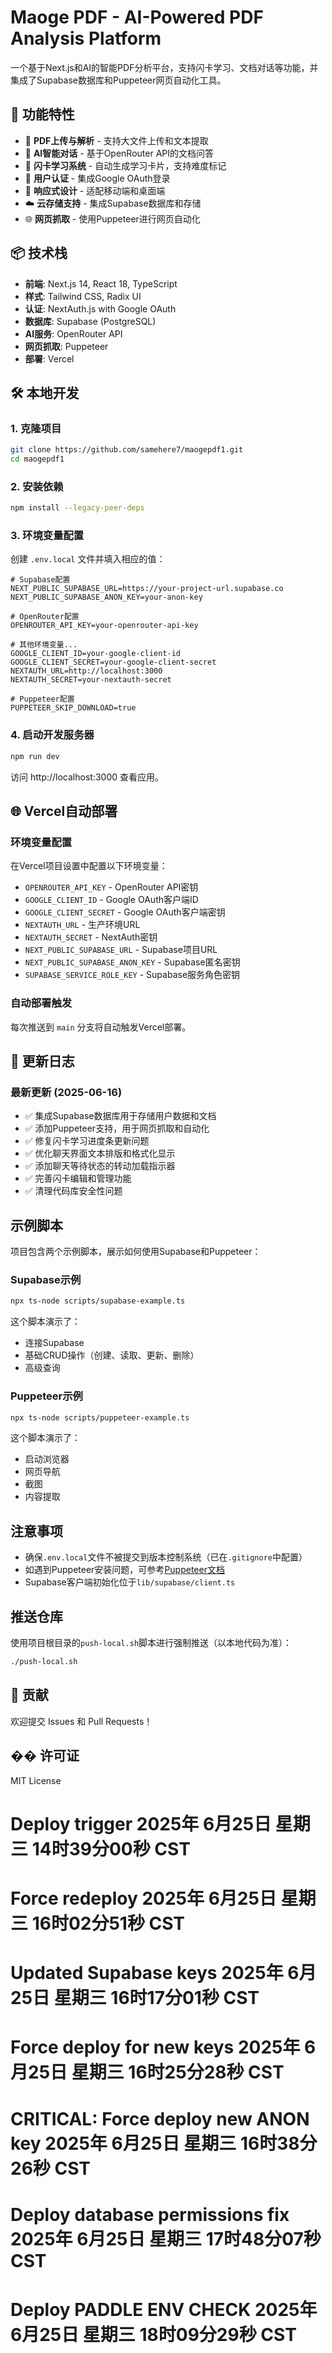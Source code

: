 # Maoge PDF - AI-Powered PDF Analysis Platform

一个基于Next.js和AI的智能PDF分析平台，支持闪卡学习、文档对话等功能，并集成了Supabase数据库和Puppeteer网页自动化工具。

## 🚀 功能特性

- 📄 **PDF上传与解析** - 支持大文件上传和文本提取
- 🤖 **AI智能对话** - 基于OpenRouter API的文档问答
- 🎯 **闪卡学习系统** - 自动生成学习卡片，支持难度标记
- 👤 **用户认证** - 集成Google OAuth登录
- 📱 **响应式设计** - 适配移动端和桌面端
- ☁️ **云存储支持** - 集成Supabase数据库和存储
- 🌐 **网页抓取** - 使用Puppeteer进行网页自动化

## 📦 技术栈

- **前端**: Next.js 14, React 18, TypeScript
- **样式**: Tailwind CSS, Radix UI
- **认证**: NextAuth.js with Google OAuth
- **数据库**: Supabase (PostgreSQL)
- **AI服务**: OpenRouter API
- **网页抓取**: Puppeteer
- **部署**: Vercel

## 🛠️ 本地开发

### 1. 克隆项目
```bash
git clone https://github.com/samehere7/maogepdf1.git
cd maogepdf1
```

### 2. 安装依赖
```bash
npm install --legacy-peer-deps
```

### 3. 环境变量配置
创建 `.env.local` 文件并填入相应的值：
```
# Supabase配置
NEXT_PUBLIC_SUPABASE_URL=https://your-project-url.supabase.co
NEXT_PUBLIC_SUPABASE_ANON_KEY=your-anon-key

# OpenRouter配置
OPENROUTER_API_KEY=your-openrouter-api-key

# 其他环境变量...
GOOGLE_CLIENT_ID=your-google-client-id
GOOGLE_CLIENT_SECRET=your-google-client-secret
NEXTAUTH_URL=http://localhost:3000
NEXTAUTH_SECRET=your-nextauth-secret

# Puppeteer配置
PUPPETEER_SKIP_DOWNLOAD=true
```

### 4. 启动开发服务器
```bash
npm run dev
```

访问 http://localhost:3000 查看应用。

## 🌐 Vercel自动部署

### 环境变量配置
在Vercel项目设置中配置以下环境变量：

- `OPENROUTER_API_KEY` - OpenRouter API密钥
- `GOOGLE_CLIENT_ID` - Google OAuth客户端ID
- `GOOGLE_CLIENT_SECRET` - Google OAuth客户端密钥
- `NEXTAUTH_URL` - 生产环境URL
- `NEXTAUTH_SECRET` - NextAuth密钥
- `NEXT_PUBLIC_SUPABASE_URL` - Supabase项目URL
- `NEXT_PUBLIC_SUPABASE_ANON_KEY` - Supabase匿名密钥
- `SUPABASE_SERVICE_ROLE_KEY` - Supabase服务角色密钥

### 自动部署触发
每次推送到 `main` 分支将自动触发Vercel部署。

## 📝 更新日志

### 最新更新 (2025-06-16)
- ✅ 集成Supabase数据库用于存储用户数据和文档
- ✅ 添加Puppeteer支持，用于网页抓取和自动化
- ✅ 修复闪卡学习进度条更新问题
- ✅ 优化聊天界面文本排版和格式化显示
- ✅ 添加聊天等待状态的转动加载指示器
- ✅ 完善闪卡编辑和管理功能
- ✅ 清理代码库安全性问题

## 示例脚本

项目包含两个示例脚本，展示如何使用Supabase和Puppeteer：

### Supabase示例

```bash
npx ts-node scripts/supabase-example.ts
```

这个脚本演示了：
- 连接Supabase
- 基础CRUD操作（创建、读取、更新、删除）
- 高级查询

### Puppeteer示例

```bash
npx ts-node scripts/puppeteer-example.ts
```

这个脚本演示了：
- 启动浏览器
- 网页导航
- 截图
- 内容提取

## 注意事项

- 确保`.env.local`文件不被提交到版本控制系统（已在`.gitignore`中配置）
- 如遇到Puppeteer安装问题，可参考[Puppeteer文档](https://pptr.dev/troubleshooting)
- Supabase客户端初始化位于`lib/supabase/client.ts`

## 推送仓库

使用项目根目录的`push-local.sh`脚本进行强制推送（以本地代码为准）：

```bash
./push-local.sh
```

## 🤝 贡献

欢迎提交 Issues 和 Pull Requests！

## �� 许可证

MIT License
# Deploy trigger 2025年 6月25日 星期三 14时39分00秒 CST
# Force redeploy 2025年 6月25日 星期三 16时02分51秒 CST
# Updated Supabase keys 2025年 6月25日 星期三 16时17分01秒 CST
# Force deploy for new keys 2025年 6月25日 星期三 16时25分28秒 CST
# CRITICAL: Force deploy new ANON key 2025年 6月25日 星期三 16时38分26秒 CST
# Deploy database permissions fix 2025年 6月25日 星期三 17时48分07秒 CST
# Deploy PADDLE ENV CHECK 2025年 6月25日 星期三 18时09分29秒 CST
